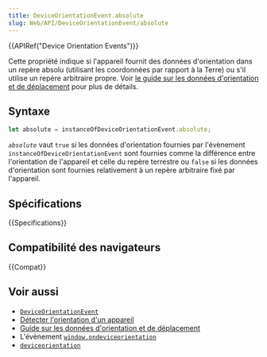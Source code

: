 ```yaml
---
title: DeviceOrientationEvent.absolute
slug: Web/API/DeviceOrientationEvent/absolute
---
```


{{APIRef("Device Orientation Events")}}

Cette propriété indique si l'appareil fournit des données d'orientation dans un repère absolu (utilisant les coordonnées par rapport à la Terre) ou s'il utilise un repère arbitraire propre. Voir [le guide sur les données d'orientation et de déplacement](/fr/docs/Web/Events/Orientation_and_motion_data_explained) pour plus de détails.

## Syntaxe

```js
let absolute = instanceOfDeviceOrientationEvent.absolute;
```

_`absolute`_ vaut `true` si les données d'orientation fournies par l'évènement `instanceOfDeviceOrientationEvent` sont fournies comme la différence entre l'orientation de l'appareil et celle du repère terrestre ou `false` si les données d'orientation sont fournies relativement à un repère arbitraire fixé par l'appareil.

## Spécifications

{{Specifications}}

## Compatibilité des navigateurs

{{Compat}}

## Voir aussi

- [`DeviceOrientationEvent`](/fr/docs/Web/API/DeviceOrientationEvent)
- [Détecter l'orientation d'un appareil](/fr/docs/Web/Events/Detecting_device_orientation)
- [Guide sur les données d'orientation et de déplacement](/fr/docs/Web/Events/Orientation_and_motion_data_explained)
- L'évènement [`window.ondeviceorientation`](/fr/docs/Web/API/Window/ondeviceorientation)
- [`deviceorientation`](/fr/docs/Web/API/Window/deviceorientation_event)
